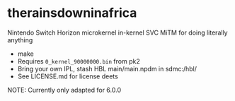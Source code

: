 # therainsdowninafrica

Nintendo Switch Horizon microkernel in-kernel SVC MiTM for doing literally anything

* make
* Requires `0_kernel_90000000.bin` from pk2
* Bring your own IPL, stash HBL main/main.npdm in sdmc:/hbl/
* See LICENSE.md for license deets

NOTE: Currently only adapted for 6.0.0
